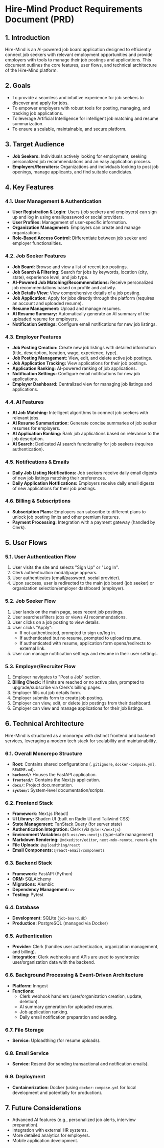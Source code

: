 # Hire-Mind Product Requirements Document (PRD)

## 1. Introduction

Hire-Mind is an AI-powered job board application designed to efficiently connect job seekers with relevant employment opportunities and provide employers with tools to manage their job postings and applications. This document outlines the core features, user flows, and technical architecture of the Hire-Mind platform.

## 2. Goals

*   To provide a seamless and intuitive experience for job seekers to discover and apply for jobs.
*   To empower employers with robust tools for posting, managing, and tracking job applications.
*   To leverage Artificial Intelligence for intelligent job matching and resume summarization.
*   To ensure a scalable, maintainable, and secure platform.

## 3. Target Audience

*   **Job Seekers:** Individuals actively looking for employment, seeking personalized job recommendations and an easy application process.
*   **Employers/Recruiters:** Organizations and individuals looking to post job openings, manage applicants, and find suitable candidates.

## 4. Key Features

### 4.1. User Management & Authentication

*   **User Registration & Login:** Users (job seekers and employers) can sign up and log in using email/password or social providers.
*   **User Profiles:** Management of user-specific information.
*   **Organization Management:** Employers can create and manage organizations.
*   **Role-Based Access Control:** Differentiate between job seeker and employer functionalities.

### 4.2. Job Seeker Features

*   **Job Board:** Browse and view a list of recent job postings.
*   **Job Search & Filtering:** Search for jobs by keywords, location (city, state), experience level, and job type.
*   **AI-Powered Job Matching/Recommendations:** Receive personalized job recommendations based on profile and activity.
*   **Job Details View:** View comprehensive details of a job posting.
*   **Job Application:** Apply for jobs directly through the platform (requires an account and uploaded resume).
*   **Resume Management:** Upload and manage resumes.
*   **AI Resume Summary:** Automatically generate an AI summary of the uploaded resume for employers.
*   **Notification Settings:** Configure email notifications for new job listings.

### 4.3. Employer Features

*   **Job Posting Creation:** Create new job listings with detailed information (title, description, location, wage, experience, type).
*   **Job Posting Management:** View, edit, and delete active job postings.
*   **Job Application Tracking:** View applications for their job postings.
*   **Application Ranking:** AI-powered ranking of job applications.
*   **Notification Settings:** Configure email notifications for new job applications.
*   **Employer Dashboard:** Centralized view for managing job listings and applications.

### 4.4. AI Features

*   **AI Job Matching:** Intelligent algorithms to connect job seekers with relevant jobs.
*   **AI Resume Summarization:** Generate concise summaries of job seeker resumes for employers.
*   **AI Application Ranking:** Rank job applications based on relevance to the job description.
*   **AI Search:** Dedicated AI search functionality for job seekers (requires authentication).

### 4.5. Notifications & Emails

*   **Daily Job Listing Notifications:** Job seekers receive daily email digests of new job listings matching their preferences.
*   **Daily Application Notifications:** Employers receive daily email digests of new applications for their job postings.

### 4.6. Billing & Subscriptions

*   **Subscription Plans:** Employers can subscribe to different plans to unlock job posting limits and other premium features.
*   **Payment Processing:** Integration with a payment gateway (handled by Clerk).

## 5. User Flows

### 5.1. User Authentication Flow

1.  User visits the site and selects "Sign Up" or "Log In".
2.  Clerk authentication modal/page appears.
3.  User authenticates (email/password, social provider).
4.  Upon success, user is redirected to the main job board (job seeker) or organization selection/employer dashboard (employer).

### 5.2. Job Seeker Flow

1.  User lands on the main page, sees recent job postings.
2.  User searches/filters jobs or views AI recommendations.
3.  User clicks on a job posting to view details.
4.  User clicks "Apply":
    *   If not authenticated, prompted to sign up/log in.
    *   If authenticated but no resume, prompted to upload resume.
    *   If authenticated with resume, application form opens/redirects to external link.
5.  User can manage notification settings and resume in their user settings.

### 5.3. Employer/Recruiter Flow

1.  Employer navigates to "Post a Job" section.
2.  **Billing Check:** If limits are reached or no active plan, prompted to upgrade/subscribe via Clerk's billing pages.
3.  Employer fills out job details form.
4.  Employer submits form to create job posting.
5.  Employer can view, edit, or delete job postings from their dashboard.
6.  Employer can view and manage applications for their job listings.

## 6. Technical Architecture

Hire-Mind is structured as a monorepo with distinct frontend and backend services, leveraging a modern tech stack for scalability and maintainability.

### 6.1. Overall Monorepo Structure

*   **Root:** Contains shared configurations (`.gitignore`, `docker-compose.yml`, `README.md`).
*   **`backend/`:** Houses the FastAPI application.
*   **`frontend/`:** Contains the Next.js application.
*   **`docs/`:** Project documentation.
*   **`system/`:** System-level documentation/scripts.

### 6.2. Frontend Stack

*   **Framework:** Next.js (React)
*   **UI Library:** Shadcn UI (built on Radix UI and Tailwind CSS)
*   **State Management:** TanStack Query (for server state)
*   **Authentication Integration:** Clerk (via `@clerk/nextjs`)
*   **Environment Variables:** `@t3-oss/env-nextjs` (type-safe management)
*   **Markdown Rendering:** `@mdxeditor/editor`, `next-mdx-remote`, `remark-gfm`
*   **File Uploads:** `@uploadthing/react`
*   **Email Components:** `@react-email/components`

### 6.3. Backend Stack

*   **Framework:** FastAPI (Python)
*   **ORM:** SQLAlchemy
*   **Migrations:** Alembic
*   **Dependency Management:** `uv`
*   **Testing:** Pytest

### 6.4. Database

*   **Development:** SQLite (`job-board.db`)
*   **Production:** PostgreSQL (managed via Docker)

### 6.5. Authentication

*   **Provider:** Clerk (handles user authentication, organization management, and billing).
*   **Integration:** Clerk webhooks and APIs are used to synchronize user/organization data with the backend.

### 6.6. Background Processing & Event-Driven Architecture

*   **Platform:** Inngest
*   **Functions:**
    *   Clerk webhook handlers (user/organization creation, update, deletion).
    *   AI summary generation for uploaded resumes.
    *   Job application ranking.
    *   Daily email notification preparation and sending.

### 6.7. File Storage

*   **Service:** Uploadthing (for resume uploads).

### 6.8. Email Service

*   **Service:** Resend (for sending transactional and notification emails).

### 6.9. Deployment

*   **Containerization:** Docker (using `docker-compose.yml` for local development and potentially for production).

## 7. Future Considerations

*   Advanced AI features (e.g., personalized job alerts, interview preparation).
*   Integration with external HR systems.
*   More detailed analytics for employers.
*   Mobile application development.
